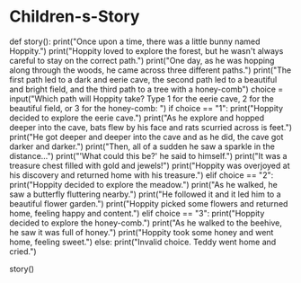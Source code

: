 # Children-s-Story


def story():
    print("Once upon a time, there was a little bunny named Hoppity.")
    print("Hoppity loved to explore the forest, but he wasn't always careful to stay on the correct path.")
    print("One day, as he was hopping along through the woods, he came across three different paths.")
    print("The first path led to a dark and eerie cave, the second path led to a beautiful and bright field, and the third path to a tree with a honey-comb")
    choice = input("Which path will Hoppity take? Type 1 for the eerie cave, 2 for the beautiful field, or 3 for the honey-comb: ")
    if choice == "1":
        print("Hoppity decided to explore the eerie cave.")
        print("As he explore and hopped deeper into the cave, bats flew by his face and rats scurried across is feet.") 
        print("He got deeper and deeper into the cave and as he did, the cave got darker and darker.")
        print("Then, all of a sudden he saw a sparkle in the distance...")
        print("'What could this be?' he said to himself.")
        print("It was a treasure chest filled with gold and jewels!")
        print("Hoppity was overjoyed at his discovery and returned home with his treasure.")
    elif choice == "2":
        print("Hoppity decided to explore the meadow.")
        print("As he walked, he saw a butterfly fluttering nearby.")
        print("He followed it and it led him to a beautiful flower garden.")
        print("Hoppity picked some flowers and returned home, feeling happy and content.")
    elif choice == "3":
        print("Hoppity decided to explore the honey-comb.")
        print("As he walked to the beehive, he saw it was full of honey.")
        print("Hoppity took some honey and went home, feeling sweet.")
    else:
        print("Invalid choice. Teddy went home and cried.")

story()
